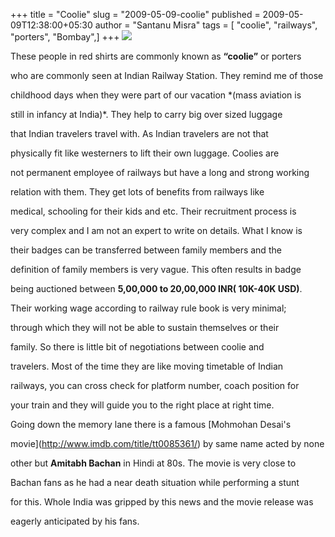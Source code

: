 +++
title = "Coolie"
slug = "2009-05-09-coolie"
published = 2009-05-09T12:38:00+05:30
author = "Santanu Misra"
tags = [ "coolie", "railways", "porters", "Bombay",]
+++
[![](../images/thumbnails/2009-05-09-coolie-coollie.jpg)](../images/2009-05-09-coolie-coollie.jpg)



These people in red shirts are commonly known as **“coolie”** or porters

who are commonly seen at Indian Railway Station. They remind me of those

childhood days when they were part of our vacation *(mass aviation is

still in infancy at India)*. They help to carry big over sized luggage

that Indian travelers travel with. As Indian travelers are not that

physically fit like westerners to lift their own luggage. Coolies are

not permanent employee of railways but have a long and strong working

relation with them. They get lots of benefits from railways like

medical, schooling for their kids and etc. Their recruitment process is

very complex and I am not an expert to write on details. What I know is

their badges can be transferred between family members and the

definition of family members is very vague. This often results in badge

being auctioned between **5,00,000 to 20,00,000 INR( 10K-40K USD)**.



Their working wage according to railway rule book is very minimal;

through which they will not be able to sustain themselves or their

family. So there is little bit of negotiations between coolie and

travelers. Most of the time they are like moving timetable of Indian

railways, you can cross check for platform number, coach position for

your train and they will guide you to the right place at right time.



Going down the memory lane there is a famous [Mohmohan Desai's

movie](http://www.imdb.com/title/tt0085361/) by same name acted by none

other but **Amitabh Bachan** in Hindi at 80s. The movie is very close to

Bachan fans as he had a near death situation while performing a stunt

for this. Whole India was gripped by this news and the movie release was

eagerly anticipated by his fans.
